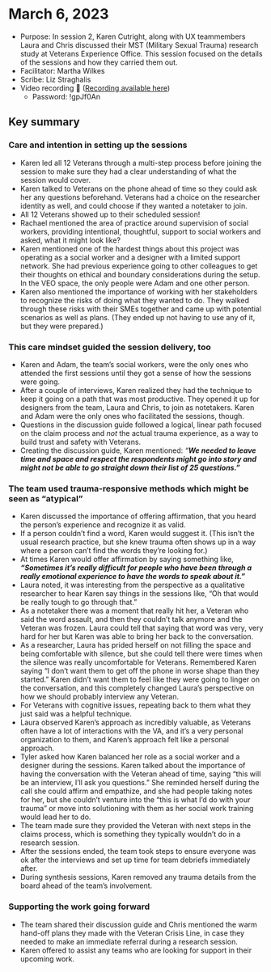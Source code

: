 
# **March 6, 2023**



* Purpose: In session 2, Karen Cutright, along with UX teammembers Laura and Chris discussed their MST (Military Sexual Trauma) research study at Veterans Experience Office. This session focused on the details of the sessions and how they carried them out.
* Facilitator: Martha Wilkes
* Scribe: Liz Straghalis
* Video recording 🎥 ([Recording available here](https://adhocteam-us.zoom.us/rec/share/1QOQNGXDk88s5ko9sR4H9cLgFFFTXprKq9PR5Tl7rW9lVnCIF8BkSaaEhi7ABGjK.lPuz6ItNh942jVIr?startTime=1678136664000))
    * Password: !gpJf0An

## **Key summary**


### **Care and intention in setting up the sessions**

* Karen led all 12 Veterans through a multi-step process before joining the session to make sure they had a clear understanding of what the session would cover. 
* Karen talked to Veterans on the phone ahead of time so they could ask her any questions beforehand. Veterans had a choice on the researcher identity as well, and could choose if they wanted a notetaker to join.
* All 12 Veterans showed up to their scheduled session! 
* Rachael mentioned the area of practice around supervision of social workers, providing intentional, thoughtful, support to social workers and asked, what it might look like?
* Karen mentioned one of the hardest things about this project was operating as a social worker and a designer with a limited support network. She had previous experience going to other colleagues to get their thoughts on ethical and boundary considerations during the setup. In the VEO space, the only people were Adam and one other person.
* Karen also mentioned the importance of working with her stakeholders to recognize the risks of doing what they wanted to do. They walked through these risks with their SMEs together and came up with potential scenarios as well as plans. (They ended up not having to use any of it, but they were prepared.)

### **This care mindset guided the session delivery, too**



* Karen and Adam, the team’s social workers, were the only ones who attended the first sessions until they got a sense of how the sessions were going.
* After a couple of interviews, Karen realized they had the technique to keep it going on a path that was most productive. They opened it up for designers from the team, Laura and Chris, to join as notetakers. Karen and Adam were the only ones who facilitated the sessions, though.
* Questions in the discussion guide followed a logical, linear path focused on the claim process and _not_ the actual trauma experience, as a way to build trust and safety with Veterans. 
* Creating the discussion guide, Karen mentioned: _“**We needed to leave time and space and respect the respondents might go into story and might not be able to go straight down their list of 25 questions.”**_

 
### **The team used trauma-responsive methods which might be seen as “atypical”**



* Karen discussed the importance of offering affirmation, that you heard the person’s experience and recognize it as valid. 
* If a person couldn’t find a word, Karen would suggest it. (This isn’t the usual research practice, but she knew trauma often shows up in a way where a person can’t find the words they’re looking for.)
* At times Karen would offer affirmation by saying something like, **_“Sometimes it’s really difficult for people who have been through a really emotional experience to have the words to speak about it.”_**
* Laura noted, it was interesting from the perspective as a qualitative researcher to hear Karen say things in the sessions like, “Oh that would be really tough to go through that.” 
* As a notetaker there was a moment that really hit her, a Veteran who said the word assault, and then they couldn’t talk anymore and the Veteran was frozen. Laura could tell that saying that word was very, very hard for her but Karen was able to bring her back to the conversation.
* As a researcher, Laura has prided herself on not filling the space and being comfortable with silence, but she could tell there were times when the silence was really uncomfortable for Veterans. Remembered Karen saying “I don’t want them to get off the phone in worse shape than they started.” Karen didn’t want them to feel like they were going to linger on the conversation, and this completely changed Laura’s perspective on how we should probably interview any Veteran. 
* For Veterans with cognitive issues, repeating back to them what they just said was a helpful technique.
* Laura observed Karen’s approach as incredibly valuable, as Veterans often have a lot of interactions with the VA, and it’s a very personal organization to them, and Karen’s approach felt like a personal approach. 
* Tyler asked how Karen balanced her role as a social worker and a designer during the sessions. Karen talked about the importance of having the conversation with the Veteran ahead of time, saying “this will be an interview, I’ll ask you questions.” She reminded herself during the call she could affirm and empathize, and she had people taking notes for her, but she couldn’t venture into the “this is what I’d do with your trauma” or move into solutioning with them as her social work training would lead her to do.
* The team made sure they provided the Veteran with next steps in the claims process, which is something they typically wouldn’t do in a research session.
* After the sessions ended, the team took steps to ensure everyone was ok after the interviews and set up time for team debriefs immediately after.
* During synthesis sessions, Karen removed any trauma details from the board ahead of the team’s involvement.

### **Supporting the work going forward**

* The team shared their discussion guide and Chris mentioned the warm hand-off plans they made with the Veteran Crisis Line, in case they needed to make an immediate referral during a research session. 
* Karen offered to assist any teams who are looking for support in their upcoming work.
